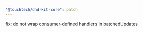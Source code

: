```yaml
---
"@touchtech/dnd-kit-core": patch
---
```


fix: do not wrap consumer-defined handlers in batchedUpdates
